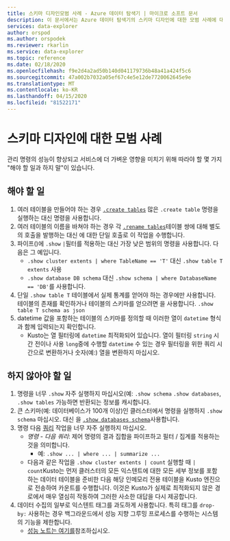 ```yaml
---
title: 스키마 디자인모범 사례 - Azure 데이터 탐색기 | 마이크로 소프트 문서
description: 이 문서에서는 Azure 데이터 탐색기의 스키마 디자인에 대한 모범 사례에 대해 설명합니다.
services: data-explorer
author: orspod
ms.author: orspodek
ms.reviewer: rkarlin
ms.service: data-explorer
ms.topic: reference
ms.date: 02/18/2020
ms.openlocfilehash: f9e2d4a2ad50b140d041179736b48a41a424f5c6
ms.sourcegitcommit: 47a002b7032a05ef67c4e5e12de7720062645e9e
ms.translationtype: MT
ms.contentlocale: ko-KR
ms.lasthandoff: 04/15/2020
ms.locfileid: "81522171"
---
```

# <a name="best-practices-for-schema-design"></a>스키마 디자인에 대한 모범 사례

관리 명령의 성능이 향상되고 서비스에 더 가벼운 영향을 미치기 위해 따라야 할 몇 가지 "해야 할 일과 하지 말"이 있습니다.

## <a name="do"></a>해야 할 일

1. 여러 테이블을 만들어야 하는 경우 [`.create tables`](create-tables-command.md) 많은 `.create table` 명령을 실행하는 대신 명령을 사용합니다.
2. 여러 테이블의 이름을 바쳐야 하는 경우 각 [`.rename tables`](rename-table-command.md)테이블 쌍에 대해 별도의 호출을 발행하는 대신 에 대한 단일 호출로 이 작업을 수행합니다.
3. 파이프()에 `.show` `|`필터를 적용하는 대신 가장 낮은 범위의 명령을 사용합니다. 다음은 그 예입니다.
    - `.show cluster extents | where TableName == 'T'` 대신 `.show table T extents` 사용
    - `.show database DB schema` 대신 `.show schema | where DatabaseName == 'DB'`를 사용합니다.
4. 단일 `.show table T` 테이블에서 실제 통계를 얻어야 하는 경우에만 사용합니다. 테이블의 존재를 확인하거나 테이블의 스키마를 얻으려면 을 사용합니다. `.show table T schema as json`
5. datetime 값을 포함하는 테이블의 스키마를 정의할 때 이러한 열이 `datetime` 형식과 함께 입력되는지 확인합니다.
    - Kusto는 열 필터링에 `datetime` 최적화되어 있습니다. 열이 필터링 `string` 시간 전이나 사용 `long`중에 수행할 `datetime` 수 있는 경우 필터링을 위한 쿼리 시간으로 변환하거나 숫자(예:) 열을 변환하지 마십시오.

## <a name="dont"></a>하지 않아야 할 일

1. 명령을 너무 `.show` 자주 실행하지 마십시오(예: `.show schema` `.show databases`, `.show tables` 가능하면 반환되는 정보를 캐시합니다.
2. 큰 스키마(예: 데이터베이스가 100개 이상)인 클러스터에서 명령을 실행하지 `.show schema` 마십시오. 대신 을 [`.show databases schema`](../management/show-schema-database.md)사용합니다.
3. 명령 다음 [쿼리](index.md#combining-queries-and-control-commands) 작업을 너무 자주 실행하지 마십시오.
    - *명령 - 다음 쿼리*: 제어 명령의 결과 집합을 파이프하고 필터 / 집계를 적용하는 것을 의미합니다.
        - 예: `.show ... | where ... | summarize ...`
    - 다음과 같은 작업을 `.show cluster extents | count` 실행할 때 `| count`Kusto는 먼저 클러스터의 모든 익스텐트에 대한 모든 세부 정보를 포함하는 데이터 테이블을 준비한 다음 해당 인메모리 전용 테이블을 Kusto 엔진으로 전송하여 카운트를 수행합니다. 이것은 Kusto가 실제로 최적화되지 않은 경로에서 매우 열심히 작동하여 그러한 사소한 대답을 다시 제공합니다.
4. 데이터 수집의 일부로 익스텐트 태그를 과도하게 사용합니다. 특히 태그를 `drop-by:` 사용하는 경우 백그라운드에서 성능 지향 그루밍 프로세스를 수행하는 시스템의 기능을 제한합니다.
    - [성능 노트는 여기를](../management/extents-overview.md#extent-tagging)참조하십시오.
    